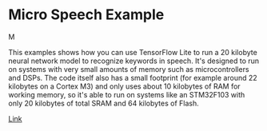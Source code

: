 # Micro Speech Example
M

This examples shows how you can use TensorFlow Lite to run a 20 kilobyte neural network model to recognize keywords in speech. It's designed to run on systems with very small amounts of memory such as microcontrollers and DSPs. The code itself also has a small footprint (for example around 22 kilobytes on a Cortex M3) and only uses about 10 kilobytes of RAM for working memory, so it's able to run on systems like an STM32F103 with only 20 kilobytes of total SRAM and 64 kilobytes of Flash.

[Link](https://github.com/tensorflow/tensorflow/tree/master/tensorflow/lite/experimental/micro/examples/micro_speech)
